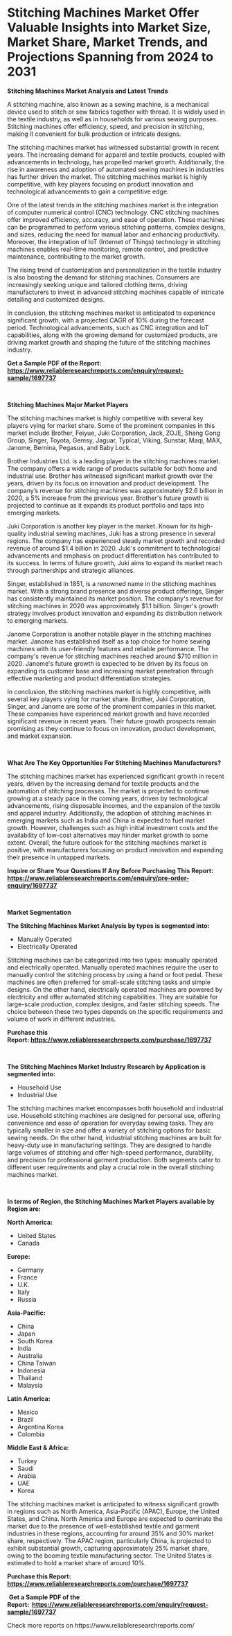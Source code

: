 <p><h1>Stitching Machines Market Offer Valuable Insights into Market Size, Market Share, Market Trends, and Projections Spanning from 2024 to 2031</h1></p><p><strong>Stitching Machines Market Analysis and Latest Trends</strong></p>
<p><p>A stitching machine, also known as a sewing machine, is a mechanical device used to stitch or sew fabrics together with thread. It is widely used in the textile industry, as well as in households for various sewing purposes. Stitching machines offer efficiency, speed, and precision in stitching, making it convenient for bulk production or intricate designs.</p><p>The stitching machines market has witnessed substantial growth in recent years. The increasing demand for apparel and textile products, coupled with advancements in technology, has propelled market growth. Additionally, the rise in awareness and adoption of automated sewing machines in industries has further driven the market. The stitching machines market is highly competitive, with key players focusing on product innovation and technological advancements to gain a competitive edge.</p><p>One of the latest trends in the stitching machines market is the integration of computer numerical control (CNC) technology. CNC stitching machines offer improved efficiency, accuracy, and ease of operation. These machines can be programmed to perform various stitching patterns, complex designs, and sizes, reducing the need for manual labor and enhancing productivity. Moreover, the integration of IoT (Internet of Things) technology in stitching machines enables real-time monitoring, remote control, and predictive maintenance, contributing to the market growth.</p><p>The rising trend of customization and personalization in the textile industry is also boosting the demand for stitching machines. Consumers are increasingly seeking unique and tailored clothing items, driving manufacturers to invest in advanced stitching machines capable of intricate detailing and customized designs.</p><p>In conclusion, the stitching machines market is anticipated to experience significant growth, with a projected CAGR of 10% during the forecast period. Technological advancements, such as CNC integration and IoT capabilities, along with the growing demand for customized products, are driving market growth and shaping the future of the stitching machines industry.</p></p>
<p><strong>Get a Sample PDF of the Report:&nbsp; <a href="https://www.reliableresearchreports.com/enquiry/request-sample/1697737">https://www.reliableresearchreports.com/enquiry/request-sample/1697737</a></strong></p>
<p>&nbsp;</p>
<p><strong>Stitching Machines Major Market Players</strong></p>
<p><p>The stitching machines market is highly competitive with several key players vying for market share. Some of the prominent companies in this market include Brother, Feiyue, Juki Corporation, Jack, ZOJE, Shang Gong Group, Singer, Toyota, Gemsy, Jaguar, Typical, Viking, Sunstar, Maqi, MAX, Janome, Bernina, Pegasus, and Baby Lock. </p><p>Brother Industries Ltd. is a leading player in the stitching machines market. The company offers a wide range of products suitable for both home and industrial use. Brother has witnessed significant market growth over the years, driven by its focus on innovation and product development. The company’s revenue for stitching machines was approximately $2.6 billion in 2020, a 5% increase from the previous year. Brother's future growth is projected to continue as it expands its product portfolio and taps into emerging markets.</p><p>Juki Corporation is another key player in the market. Known for its high-quality industrial sewing machines, Juki has a strong presence in several regions. The company has experienced steady market growth and recorded revenue of around $1.4 billion in 2020. Juki's commitment to technological advancements and emphasis on product differentiation has contributed to its success. In terms of future growth, Juki aims to expand its market reach through partnerships and strategic alliances.</p><p>Singer, established in 1851, is a renowned name in the stitching machines market. With a strong brand presence and diverse product offerings, Singer has consistently maintained its market position. The company's revenue for stitching machines in 2020 was approximately $1.1 billion. Singer's growth strategy involves product innovation and expanding its distribution network to emerging markets.</p><p>Janome Corporation is another notable player in the stitching machines market. Janome has established itself as a top choice for home sewing machines with its user-friendly features and reliable performance. The company's revenue for stitching machines reached around $710 million in 2020. Janome's future growth is expected to be driven by its focus on expanding its customer base and increasing market penetration through effective marketing and product differentiation strategies.</p><p>In conclusion, the stitching machines market is highly competitive, with several key players vying for market share. Brother, Juki Corporation, Singer, and Janome are some of the prominent companies in this market. These companies have experienced market growth and have recorded significant revenue in recent years. Their future growth prospects remain promising as they continue to focus on innovation, product development, and market expansion.</p></p>
<p>&nbsp;</p>
<p><strong>What Are The Key Opportunities For Stitching Machines Manufacturers?</strong></p>
<p><p>The stitching machines market has experienced significant growth in recent years, driven by the increasing demand for textile products and the automation of stitching processes. The market is projected to continue growing at a steady pace in the coming years, driven by technological advancements, rising disposable incomes, and the expansion of the textile and apparel industry. Additionally, the adoption of stitching machines in emerging markets such as India and China is expected to fuel market growth. However, challenges such as high initial investment costs and the availability of low-cost alternatives may hinder market growth to some extent. Overall, the future outlook for the stitching machines market is positive, with manufacturers focusing on product innovation and expanding their presence in untapped markets.</p></p>
<p><strong>Inquire or Share Your Questions If Any Before Purchasing This Report: <a href="https://www.reliableresearchreports.com/enquiry/pre-order-enquiry/1697737">https://www.reliableresearchreports.com/enquiry/pre-order-enquiry/1697737</a></strong></p>
<p>&nbsp;</p>
<p><strong>Market Segmentation</strong></p>
<p><strong>The Stitching Machines Market Analysis by types is segmented into:</strong></p>
<p><ul><li>Manually Operated</li><li>Electrically Operated</li></ul></p>
<p><p>Stitching machines can be categorized into two types: manually operated and electrically operated. Manually operated machines require the user to manually control the stitching process by using a hand or foot pedal. These machines are often preferred for small-scale stitching tasks and simple designs. On the other hand, electrically operated machines are powered by electricity and offer automated stitching capabilities. They are suitable for large-scale production, complex designs, and faster stitching speeds. The choice between these two types depends on the specific requirements and volume of work in different industries.</p></p>
<p><strong>Purchase this Report:&nbsp;<a href="https://www.reliableresearchreports.com/purchase/1697737">https://www.reliableresearchreports.com/purchase/1697737</a></strong></p>
<p>&nbsp;</p>
<p><strong>The Stitching Machines Market Industry Research by Application is segmented into:</strong></p>
<p><ul><li>Household Use</li><li>Industrial Use</li></ul></p>
<p><p>The stitching machines market encompasses both household and industrial use. Household stitching machines are designed for personal use, offering convenience and ease of operation for everyday sewing tasks. They are typically smaller in size and offer a variety of stitching options for basic sewing needs. On the other hand, industrial stitching machines are built for heavy-duty use in manufacturing settings. They are designed to handle large volumes of stitching and offer high-speed performance, durability, and precision for professional garment production. Both segments cater to different user requirements and play a crucial role in the overall stitching machines market.</p></p>
<p>&nbsp;</p>
<p><strong>In terms of Region, the Stitching Machines Market Players available by Region are:</strong></p>
<p>
    <p> <strong> North America: </strong>
        <ul>
            <li>United States</li>
            <li>Canada</li>
        </ul>
        </p> 
    <p> <strong> Europe: </strong>
        <ul>
            <li>Germany</li>
            <li>France</li>
            <li>U.K.</li>
            <li>Italy</li>
            <li>Russia</li>
        </ul>
        </p> 
    <p> <strong> Asia-Pacific: </strong>
        <ul>
            <li>China</li>
            <li>Japan</li>
            <li>South Korea</li>
            <li>India</li>
            <li>Australia</li>
            <li>China Taiwan</li>
            <li>Indonesia</li>
            <li>Thailand</li>
            <li>Malaysia</li>
        </ul>
        </p> 
    <p> <strong> Latin America: </strong>
        <ul>
            <li>Mexico</li>
            <li>Brazil</li>
            <li>Argentina Korea</li>
            <li>Colombia</li>
        </ul>
        </p> 
    <p> <strong> Middle East & Africa: </strong>
        <ul>
            <li>Turkey</li>
            <li>Saudi</li>
            <li>Arabia</li>
            <li>UAE</li>
            <li>Korea</li>
        </ul>
    </p>
    </p>
<p><p>The stitching machines market is anticipated to witness significant growth in regions such as North America, Asia-Pacific (APAC), Europe, the United States, and China. North America and Europe are expected to dominate the market due to the presence of well-established textile and garment industries in these regions, accounting for around 35% and 30% market share, respectively. The APAC region, particularly China, is projected to exhibit substantial growth, capturing approximately 25% market share, owing to the booming textile manufacturing sector. The United States is estimated to hold a market share of around 10%.</p></p>
<p><strong>Purchase this Report: <a href="https://www.reliableresearchreports.com/purchase/1697737">https://www.reliableresearchreports.com/purchase/1697737</a></strong></p>
<p>&nbsp;<strong>Get a Sample PDF of the Report:&nbsp;&nbsp;<a href="https://www.reliableresearchreports.com/enquiry/request-sample/1697737">https://www.reliableresearchreports.com/enquiry/request-sample/1697737</a></strong></p>
<p><strong></strong></p>
<p>Check more reports on https://www.reliableresearchreports.com/</p>